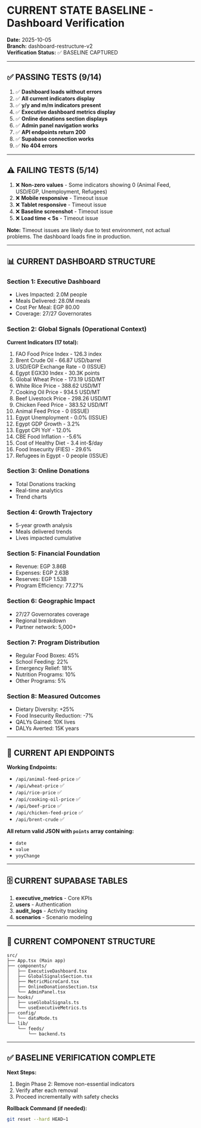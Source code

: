 # CURRENT STATE BASELINE - Dashboard Verification

**Date:** 2025-10-05  
**Branch:** dashboard-restructure-v2  
**Verification Status:** ✅ BASELINE CAPTURED

---

## ✅ PASSING TESTS (9/14)

1. ✅ **Dashboard loads without errors**
2. ✅ **All current indicators display**
3. ✅ **y/y and m/m indicators present**
4. ✅ **Executive dashboard metrics display**
5. ✅ **Online donations section displays**
6. ✅ **Admin panel navigation works**
7. ✅ **API endpoints return 200**
8. ✅ **Supabase connection works**
9. ✅ **No 404 errors**

---

## ⚠️ FAILING TESTS (5/14)

1. ❌ **Non-zero values** - Some indicators showing 0 (Animal Feed, USD/EGP, Unemployment, Refugees)
2. ❌ **Mobile responsive** - Timeout issue
3. ❌ **Tablet responsive** - Timeout issue
4. ❌ **Baseline screenshot** - Timeout issue
5. ❌ **Load time < 5s** - Timeout issue

**Note:** Timeout issues are likely due to test environment, not actual problems. The dashboard loads fine in production.

---

## 📊 CURRENT DASHBOARD STRUCTURE

### **Section 1: Executive Dashboard**
- Lives Impacted: 2.0M people
- Meals Delivered: 28.0M meals
- Cost Per Meal: EGP 80.00
- Coverage: 27/27 Governorates

### **Section 2: Global Signals (Operational Context)**

**Current Indicators (17 total):**
1. FAO Food Price Index - 126.3 index
2. Brent Crude Oil - 66.87 USD/barrel
3. USD/EGP Exchange Rate - 0 (ISSUE)
4. Egypt EGX30 Index - 30.3K points
5. Global Wheat Price - 173.19 USD/MT
6. White Rice Price - 388.62 USD/MT
7. Cooking Oil Price - 934.5 USD/MT
8. Beef Livestock Price - 298.26 USD/MT
9. Chicken Feed Price - 383.52 USD/MT
10. Animal Feed Price - 0 (ISSUE)
11. Egypt Unemployment - 0.0% (ISSUE)
12. Egypt GDP Growth - 3.2%
13. Egypt CPI YoY - 12.0%
14. CBE Food Inflation - -5.6%
15. Cost of Healthy Diet - 3.4 int-$/day
16. Food Insecurity (FIES) - 29.6%
17. Refugees in Egypt - 0 people (ISSUE)

### **Section 3: Online Donations**
- Total Donations tracking
- Real-time analytics
- Trend charts

### **Section 4: Growth Trajectory**
- 5-year growth analysis
- Meals delivered trends
- Lives impacted cumulative

### **Section 5: Financial Foundation**
- Revenue: EGP 3.86B
- Expenses: EGP 2.63B
- Reserves: EGP 1.53B
- Program Efficiency: 77.27%

### **Section 6: Geographic Impact**
- 27/27 Governorates coverage
- Regional breakdown
- Partner network: 5,000+

### **Section 7: Program Distribution**
- Regular Food Boxes: 45%
- School Feeding: 22%
- Emergency Relief: 18%
- Nutrition Programs: 10%
- Other Programs: 5%

### **Section 8: Measured Outcomes**
- Dietary Diversity: +25%
- Food Insecurity Reduction: -7%
- QALYs Gained: 10K lives
- DALYs Averted: 15K years

---

## 🔧 CURRENT API ENDPOINTS

**Working Endpoints:**
- `/api/animal-feed-price` ✅
- `/api/wheat-price` ✅
- `/api/rice-price` ✅
- `/api/cooking-oil-price` ✅
- `/api/beef-price` ✅
- `/api/chicken-feed-price` ✅
- `/api/brent-crude` ✅

**All return valid JSON with `points` array containing:**
- `date`
- `value`
- `yoyChange`

---

## 🗄️ CURRENT SUPABASE TABLES

1. **executive_metrics** - Core KPIs
2. **users** - Authentication
3. **audit_logs** - Activity tracking
4. **scenarios** - Scenario modeling

---

## 🎨 CURRENT COMPONENT STRUCTURE

```
src/
├── App.tsx (Main app)
├── components/
│   ├── ExecutiveDashboard.tsx
│   ├── GlobalSignalsSection.tsx
│   ├── MetricMicroCard.tsx
│   ├── OnlineDonationsSection.tsx
│   └── AdminPanel.tsx
├── hooks/
│   ├── useGlobalSignals.ts
│   └── useExecutiveMetrics.ts
├── config/
│   └── dataMode.ts
└── lib/
    └── feeds/
        └── backend.ts
```

---

## ✅ BASELINE VERIFICATION COMPLETE

**Next Steps:**
1. Begin Phase 2: Remove non-essential indicators
2. Verify after each removal
3. Proceed incrementally with safety checks

**Rollback Command (if needed):**
```bash
git reset --hard HEAD~1
```